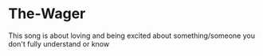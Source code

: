 # The-Wager
This song is about loving and being excited about something/someone you don't fully understand or know
